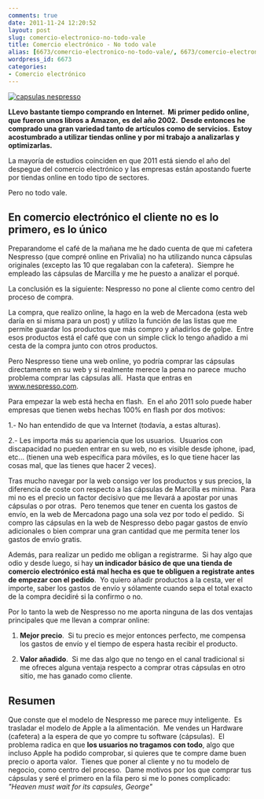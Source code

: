 ```yaml
---
comments: true
date: 2011-11-24 12:20:52
layout: post
slug: comercio-electronico-no-todo-vale
title: Comercio electrónico - No todo vale
alias: [6673/comercio-electronico-no-todo-vale/, 6673/comercio-electronico-no-todo-vale]
wordpress_id: 6673
categories:
- Comercio electrónico
---
```


[![capsulas nespresso](http://www.alvareznavarro.es/images/2011/11/capsulas_nespresso.jpeg)](http://www.alvareznavarro.es/wp-content/uploads/2011/11/capsulas_nespresso.jpeg)

**LLevo bastante tiempo comprando en Internet.  Mi primer pedido online, que fueron unos libros a Amazon, es del año 2002.  Desde entonces he comprado una gran variedad tanto de artículos como de servicios.  Estoy acostumbrado a utilizar tiendas online y por mi trabajo a analizarlas y optimizarlas.**

La mayoría de estudios coinciden en que 2011 está siendo el año del despegue del comercio electrónico y las empresas están apostando fuerte por tiendas online en todo tipo de sectores.

Pero no todo vale.

<!--more-->

## En comercio electrónico el cliente no es lo primero, es lo único


Preparandome el café de la mañana me he dado cuenta de que mi cafetera Nespresso (que compré online en Privalia) no ha utilizando nunca cápsulas originales (excepto las 10 que regalaban con la cafetera).  Siempre he empleado las cápsulas de Marcilla y me he puesto a analizar el porqué.

La conclusión es la siguiente: Nespresso no pone al cliente como centro del proceso de compra.

La compra, que realizo online, la hago en la web de Mercadona (esta web daría en si misma para un post) y utilizo la función de las listas que me permite guardar los productos que más compro y añadirlos de golpe.  Entre esos productos está el café que con un simple click lo tengo añadido a mi cesta de la compra junto con otros productos.

Pero Nespresso tiene una web online, yo podría comprar las cápsulas directamente en su web y si realmente merece la pena no parece  mucho problema comprar las cápsulas allí.  Hasta que entras en www.nespresso.com.

Para empezar la web está hecha en flash.  En el año 2011 solo puede haber empresas que tienen webs hechas 100% en flash por dos motivos:

1.- No han entendido de que va Internet (todavía, a estas alturas).

2.- Les importa más su apariencia que los usuarios.  Usuarios con discapacidad no pueden entrar en su web, no es visible desde iphone, ipad, etc... (tienen una web específica para móviles, es lo que tiene hacer las cosas mal, que las tienes que hacer 2 veces).

Tras mucho navegar por la web consigo ver los productos y sus precios, la diferencia de coste con respecto a las cápsulas de Marcilla es mínima.  Para mi no es el precio un factor decisivo que me llevará a apostar por unas cápsulas o por otras.  Pero tenemos que tener en cuenta los gastos de envío, en la web de Mercadona pago una sola vez por todo el pedido.  Si compro las cápsulas en la web de Nespresso debo pagar gastos de envío adicionales o bien comprar una gran cantidad que me permita tener los gastos de envío gratis.

Además, para realizar un pedido me obligan a registrarme.  Si hay algo que odio y desde luego, si hay **un indicador básico de que una tienda de comercio electrónico está mal hecha es que te obliguen a registrate antes de empezar con el pedido**.  Yo quiero añadir productos a la cesta, ver el importe, saber los gastos de envío y sólamente cuando sepa el total exacto de la compra decidiré si la confirmo o no.

Por lo tanto la web de Nespresso no me aporta ninguna de las dos ventajas principales que me llevan a comprar online:



	
  1. **Mejor precio**.  Si tu precio es mejor entonces perfecto, me compensa los gastos de envío y el tiempo de espera hasta recibir el producto.

	
  2. **Valor añadido**.  Si me das algo que no tengo en el canal tradicional si me ofreces alguna ventaja respecto a comprar otras cápsulas en otro sitio, me has ganado como cliente.




## Resumen


Que conste que el modelo de Nespresso me parece muy inteligente.  Es trasladar el modelo de Apple a la alimentación.  Me vendes un Hardware (cafetera) a la espera de que yo compre tu software (cápsulas).  El problema radica en que **los usuarios no tragamos con todo**, algo que incluso Apple ha podido comprobar, si quieres que te compre dame buen precio o aporta valor.  Tienes que poner al cliente y no tu modelo de negocio, como centro del proceso.  Dame motivos por los que comprar tus cápsulas y seré el primero en la fila pero si me lo pones complicado: _"Heaven must wait for its capsules, George"_
